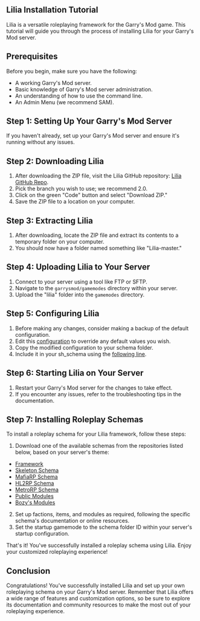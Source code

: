 ## Lilia Installation Tutorial

Lilia is a versatile roleplaying framework for the Garry's Mod game. This tutorial will guide you through the process of installing Lilia for your Garry's Mod server.

## Prerequisites

Before you begin, make sure you have the following:

- A working Garry's Mod server.
- Basic knowledge of Garry's Mod server administration.
- An understanding of how to use the command line.
- An Admin Menu (we recommend SAM).

## Step 1: Setting Up Your Garry's Mod Server

If you haven't already, set up your Garry's Mod server and ensure it's running without any issues.

## Step 2: Downloading Lilia

1. After downloading the ZIP file, visit the Lilia GitHub repository: [Lilia GitHub Repo](https://github.com/bleonheart/Lilia).
2. Pick the branch you wish to use; we recommend 2.0.
3. Click on the green "Code" button and select "Download ZIP."
4. Save the ZIP file to a location on your computer.

## Step 3: Extracting Lilia

1. After downloading, locate the ZIP file and extract its contents to a temporary folder on your computer.
2. You should now have a folder named something like "Lilia-master."

## Step 4: Uploading Lilia to Your Server

1. Connect to your server using a tool like FTP or SFTP.
2. Navigate to the `garrysmod/gamemodes` directory within your server.
3. Upload the "lilia" folder into the `gamemodes` directory.

## Step 5: Configuring Lilia

1. Before making any changes, consider making a backup of the default configuration.
2. Edit this [configuration](https://github.com/bleonheart/Lilia-Skeleton/blob/main/skeleton/schema/sh_config.lua) to override any default values you wish.
3. Copy the modified configuration to your schema folder.
4. Include it in your sh_schema using the [following line](https://github.com/bleonheart/Lilia-Skeleton/blob/main/skeleton/schema/sh_schema.lua#L8C1-L9C1).

## Step 6: Starting Lilia on Your Server

1. Restart your Garry's Mod server for the changes to take effect.
2. If you encounter any issues, refer to the troubleshooting tips in the documentation.

## Step 7: Installing Roleplay Schemas

To install a roleplay schema for your Lilia framework, follow these steps:

1. Download one of the available schemas from the repositories listed below, based on your server's theme:

- [Framework](https://github.com/Lilia-Framework/Lilia)
- [Skeleton Schema](https://github.com/Lilia-Framework/Lilia-Skeleton)
- [MafiaRP Schema](https://github.com/Lilia-Framework/Lilia-MafiaRP)
- [HL2RP Schema](https://github.com/Lilia-Framework/Lilia-HL2RP)
- [MetroRP Schema](https://github.com/Lilia-Framework/Lilia-MetroRP)
- [Public Modules](https://github.com/Lilia-Framework/Lilia-Modules)
- [Bozy's Modules](https://github.com/B0zy/Boz-Lilia-Modules)

2. Set up factions, items, and modules as required, following the specific schema's documentation or online resources.
3. Set the startup gamemode to the schema folder ID within your server's startup configuration.

That's it! You've successfully installed a roleplay schema using Lilia. Enjoy your customized roleplaying experience!

## Conclusion

Congratulations! You've successfully installed Lilia and set up your own roleplaying schema on your Garry's Mod server. Remember that Lilia offers a wide range of features and customization options, so be sure to explore its documentation and community resources to make the most out of your roleplaying experience.
